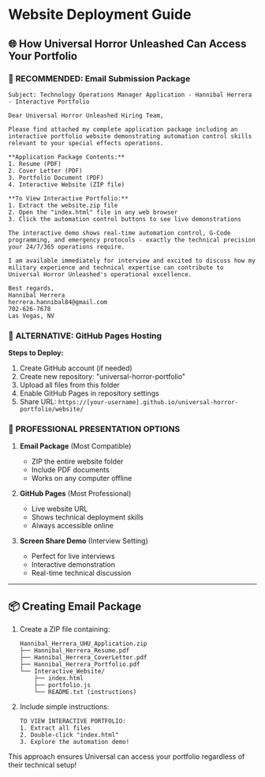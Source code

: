 # Website Deployment Guide

## 🌐 How Universal Horror Unleashed Can Access Your Portfolio

### 📧 **RECOMMENDED: Email Submission Package**

```
Subject: Technology Operations Manager Application - Hannibal Herrera - Interactive Portfolio

Dear Universal Horror Unleashed Hiring Team,

Please find attached my complete application package including an interactive portfolio website demonstrating automation control skills relevant to your special effects operations.

**Application Package Contents:**
1. Resume (PDF)
2. Cover Letter (PDF) 
3. Portfolio Document (PDF)
4. Interactive Website (ZIP file)

**To View Interactive Portfolio:**
1. Extract the website.zip file
2. Open the "index.html" file in any web browser
3. Click the automation control buttons to see live demonstrations

The interactive demo shows real-time automation control, G-Code programming, and emergency protocols - exactly the technical precision your 24/7/365 operations require.

I am available immediately for interview and excited to discuss how my military experience and technical expertise can contribute to Universal Horror Unleashed's operational excellence.

Best regards,
Hannibal Herrera
herrera.hannibal84@gmail.com
702-626-7678
Las Vegas, NV
```

### 🚀 **ALTERNATIVE: GitHub Pages Hosting**

**Steps to Deploy:**
1. Create GitHub account (if needed)
2. Create new repository: "universal-horror-portfolio"  
3. Upload all files from this folder
4. Enable GitHub Pages in repository settings
5. Share URL: `https://[your-username].github.io/universal-horror-portfolio/website/`

### 💼 **PROFESSIONAL PRESENTATION OPTIONS**

1. **Email Package** (Most Compatible)
   - ZIP the entire website folder
   - Include PDF documents
   - Works on any computer offline

2. **GitHub Pages** (Most Professional)
   - Live website URL
   - Shows technical deployment skills
   - Always accessible online

3. **Screen Share Demo** (Interview Setting)
   - Perfect for live interviews
   - Interactive demonstration
   - Real-time technical discussion

---

## 📦 Creating Email Package

1. Create a ZIP file containing:
   ```
   Hannibal_Herrera_UHU_Application.zip
   ├── Hannibal_Herrera_Resume.pdf
   ├── Hannibal_Herrera_CoverLetter.pdf
   ├── Hannibal_Herrera_Portfolio.pdf
   └── Interactive_Website/
       ├── index.html
       ├── portfolio.js
       └── README.txt (instructions)
   ```

2. Include simple instructions:
   ```
   TO VIEW INTERACTIVE PORTFOLIO:
   1. Extract all files
   2. Double-click "index.html" 
   3. Explore the automation demo!
   ```

This approach ensures Universal can access your portfolio regardless of their technical setup!
